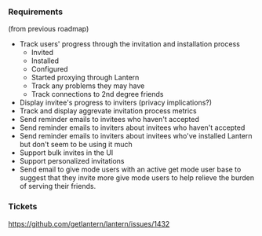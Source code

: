 

### Requirements

(from previous roadmap)

 * Track users' progress through the invitation and installation process
   * Invited
   * Installed
   * Configured
   * Started proxying through Lantern
   * Track any problems they may have
   * Track connections to 2nd degree friends
 * Display invitee's progress to inviters (privacy implications?)
 * Track and display aggrevate invitation process metrics
 * Send reminder emails to invitees who haven't accepted
 * Send reminder emails to inviters about invitees who haven't accepted
 * Send reminder emails to inviters about invitees who've installed Lantern but
   don't seem to be using it much
 * Support bulk invites in the UI
 * Support personalized invitations
 * Send email to give mode users with an active get mode user base to suggest
   that they invite more give mode users to help relieve the burden of serving
   their friends. 

### Tickets

https://github.com/getlantern/lantern/issues/1432
